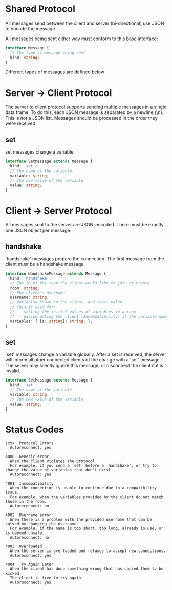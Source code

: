 # Shared Protocol

All messages send between the client and server (bi-directional) use JSON to encode the message.

All messages being sent either way must conform to this base interface:

```ts
interface Message {
  // The type of message being sent
  kind: string;
}
```

Different types of messages are defined below

# Server -> Client Protocol

The server to client protocol supports sending multiple messages in a single data frame.
To do this, each JSON message is separated by a newline (\n). This is *not* a JSON list.
Messages should be processed in the order they were received.

## set

set messages change a variable.

```ts
interface SetMessage extends Message {
  kind: 'set';
  // The name of the variable.
  variable: string;
  // The new value of the variable.
  value: string;
}
```

# Client -> Server Protocol

All messages sent to the server are JSON-encoded. There must be exactly one JSON object per message.

## handshake

'handshake' messages prepare the connection.
The first message from the client *must* be a handshake message.

```ts
interface HandshakeMessage extends Message {
  kind: 'handshake';
  // The ID of the room the client would like to join or create.
  room: string;
  // The client's username.
  username: string;
  // Variables known to the client, and their value.
  // This is used for:
  //  - setting the initial values of variables in a room
  //  - disconnecting the client (Incompatibility) if the variable names provided do not match what the room has
  variables: { [s: string]: string; };
}
```

## set
'set' messages change a variable globally.
After a set is received, the server will inform all other connected clients of the change with a 'set' message.
The server may silently ignore this message, or disconnect the client if it is invalid.

```ts
interface SetMessage extends Message {
  kind: 'set';
  // The name of the variable
  variable: string;
  // The new value of the variable
  value: string;
}
```

# Status Codes

```
1xxx  Protocol Errors
  Autoreconnect: yes

4000  Generic error
  When the client violates the protocol.
  For example, if you send a 'set' before a 'handshake', or try to change the value of variables that don't exist.
  Autoreconnect: yes

4001  Incompatibility
  When the connection is unable to continue due to a compatibility issue.
  For example, when the variables provided by the client do not match those in the room.
  Autoreconnect: no

4002  Username error
  When there is a problem with the provided username that can be solved by changing the username.
  For example, if the name is too short, too long, already in use, or is deemed unsafe.
  Autoreconnect: no

4003  Overloaded
  When the server is overloaded and refuses to accept new connections.
  Autoreconnect: yes

4004  Try Again Later
  When the client has done something wrong that has caused them to be kicked.
  The client is free to try again.
  Autoreconnect: yes
```
